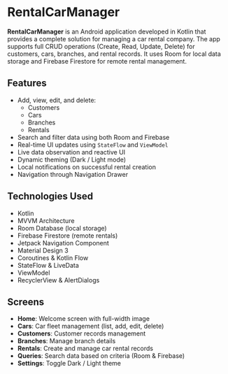 # RentalCarManager

**RentalCarManager** is an Android application developed in Kotlin that provides a complete solution for managing a car rental company. The app supports full CRUD operations (Create, Read, Update, Delete) for customers, cars, branches, and rental records. It uses Room for local data storage and Firebase Firestore for remote rental management.

## Features

- Add, view, edit, and delete:
  - Customers
  - Cars
  - Branches
  - Rentals
- Search and filter data using both Room and Firebase
- Real-time UI updates using `StateFlow` and `ViewModel`
- Live data observation and reactive UI
- Dynamic theming (Dark / Light mode)
- Local notifications on successful rental creation
- Navigation through Navigation Drawer

## Technologies Used

- Kotlin
- MVVM Architecture
- Room Database (local storage)
- Firebase Firestore (remote rentals)
- Jetpack Navigation Component
- Material Design 3
- Coroutines & Kotlin Flow
- StateFlow & LiveData
- ViewModel
- RecyclerView & AlertDialogs

## Screens

- **Home**: Welcome screen with full-width image
- **Cars**: Car fleet management (list, add, edit, delete)
- **Customers**: Customer records management
- **Branches**: Manage branch details
- **Rentals**: Create and manage car rental records
- **Queries**: Search data based on criteria (Room & Firebase)
- **Settings**: Toggle Dark / Light theme


